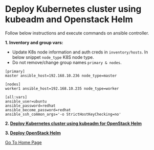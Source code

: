 # Deploy Kubernetes cluster using kubeadm and Openstack Helm

Follow below instructions and execute commands on ansible controller.

**1. Inventory and group vars:**

- Update K8s node information and auth creds in `inventory/hosts`. In below snippet `node_type` K8S node type.
- Do not remove/change group names `primary & nodes`.

```
[primary]
master ansible_host=192.168.10.236 node_type=master

[nodes]
worker1 ansible_host=192.168.10.235 node_type=worker

[all:vars]
ansible_user=ubuntu
ansible_password=redhat
ansible_become_password=redhat
ansible_ssh_common_args='-o StrictHostKeyChecking=no'
```
**2. [Deploy Kubernetes cluster using kubeadm for OpenStack Helm](/osh-kubeadm.md)**

**3. [Deploy OpenStack Helm](/osh-deploy.md)**

[Go To Home Page](../../README.md)
